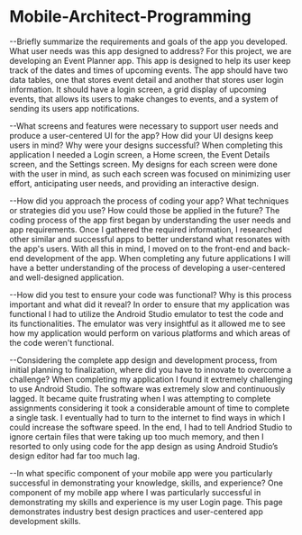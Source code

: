 # Mobile-Architect-Programming

--Briefly summarize the requirements and goals of the app you developed. What user needs was this app designed to address?
For this project, we are developing an Event Planner app. This app is designed to help its user keep track of the dates and times of upcoming events. The app should have two data tables, one that stores event detail and another that stores user login information. It should have a login screen, a grid display of upcoming events, that allows its users to make changes to events, and a system of sending its users app notifications. 

--What screens and features were necessary to support user needs and produce a user-centered UI for the app? How did your UI designs keep users in mind? Why were your designs successful?
When completing this application I needed a Login screen, a Home screen, the Event Details screen, and the Settings screen. My designs for each screen were done with the user in mind, as such each screen was focused on minimizing user effort, anticipating user needs, and providing an interactive design.

--How did you approach the process of coding your app? What techniques or strategies did you use? How could those be applied in the future?
The coding process of the app first began by understanding the user needs and app requirements. Once I gathered the required information, I researched other similar and successful apps to better understand what resonates with the app's users. With all this in mind, I moved on to the front-end and back-end development of the app. When completing any future applications I will have a better understanding of the process of developing a user-centered and well-designed application.

--How did you test to ensure your code was functional? Why is this process important and what did it reveal?
In order to ensure that my application was functional I had to utilize the Android Studio emulator to test the code and its functionalities. The emulator was very insightful as it allowed me to see how my application would perform on various platforms and which areas of the code weren't functional.

--Considering the complete app design and development process, from initial planning to finalization, where did you have to innovate to overcome a challenge?
When completing my application I found it extremely challenging to use Android Studio. The software was extremely slow and continuously lagged. It became quite frustrating when I was attempting to complete assignments considering it took a considerable amount of time to complete a single task. I eventually had to turn to the internet to find ways in which I could increase the software speed. In the end, I had to tell Andriod Studio to ignore certain files that were taking up too much memory, and then I resorted to only using code for the app design as using Android Studio’s design editor had far too much lag.

--In what specific component of your mobile app were you particularly successful in demonstrating your knowledge, skills, and experience?
One component of my mobile app where I was particularly successful in demonstrating my skills and experience is my user Login page. This page demonstrates industry best design practices and user-centered app development skills.
